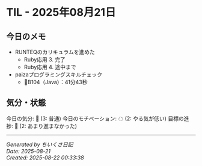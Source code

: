 # TIL - 2025年08月21日

## 今日のメモ
 - RUNTEQのカリキュラムを進めた
	 - Ruby応用 3. 完了
	 - Ruby応用 4. 途中まで
 - paizaプログラミングスキルチェック
	 - 👑B104（Java）：41分43秒

## 気分・状態
今日の気分: 🙂 (3: 普通)
今日のモチベーション: ☁ (2: やる気が低い)
目標の進捗: 🌰 (2: あまり進まなかった)

---
*Generated by ちいくさ日記*  
*Date: 2025-08-21*  
*Created: 2025-08-22 00:33:38*
